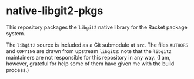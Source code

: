 native-libgit2-pkgs
=====================

This repository packages the `libgit2` native library for
the Racket package system.

The `libgit2` source is included as a Git submodule at `src`.
The files `AUTHORS` and `COPYING` are drawn from upstream `libgit2`:
note that the `libgit2` maintainers are not responsible for this
repository in any way.
(I am, however, grateful for help some of them have given me
with the build process.)


